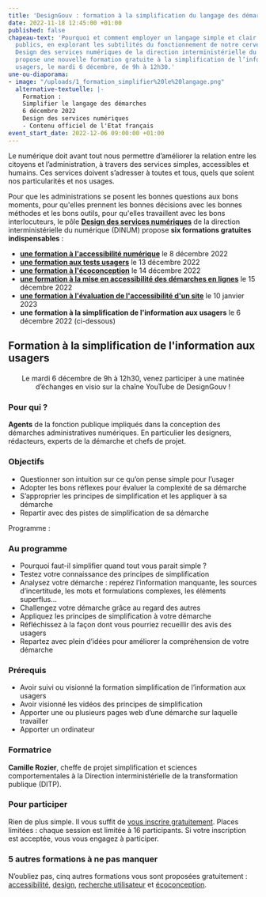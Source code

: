 ```yaml
---
title: 'DesignGouv : formation à la simplification du langage des démarches'
date: 2022-11-18 12:45:00 +01:00
published: false
chapeau-text: 'Pourquoi et comment employer un langage simple et clair pour nos services
  publics, en explorant les subtilités du fonctionnement de notre cerveau  : le pôle
  Design des services numériques de la direction interministérielle du numérique (DINUM)
  propose une nouvelle formation gratuite à la simplification de l’information aux
  usagers, le mardi 6 décembre, de 9h à 12h30.'
une-ou-diaporama:
- image: "/uploads/1_formation_simplifier%20le%20langage.png"
  alternative-textuelle: |-
    Formation :
    Simplifier le langage des démarches
    6 décembre 2022
    Design des services numériques
    - Contenu officiel de l'Etat français
event_start_date: 2022-12-06 09:00:00 +01:00
---
```


Le numérique doit avant tout nous permettre d’améliorer la relation entre les citoyens et l’administration, à travers des services simples, accessibles et humains. Ces services doivent s’adresser à toutes et tous, quels que soient nos particularités et nos usages.

Pour que les administrations se posent les bonnes questions aux bons moments, pour qu'elles prennent les bonnes décisions avec les bonnes méthodes et les bons outils, pour qu'elles travaillent avec les bons interlocuteurs, le pôle [**Design des services numériques**](https://design.numerique.gouv.fr/ "Design des services numériques - Lien externe") de la direction interministérielle du numérique (DINUM) propose **six formations gratuites indispensables** : 
* **[une formation à l'accessibilité numérique](https://www.numerique.gouv.fr/agenda/designgouv-formation-accessibilite-numerique-2022/)** le 8 décembre 2022
* **[une formation aux tests usagers](https://www.numerique.gouv.fr/agenda/designgouv-formation-tests-usagers/)** le 13 décembre 2022
* **[une formation à l'écoconception](https://www.numerique.gouv.fr/agenda/designgouv-formation-ecoconception-2022/)** le 14 décembre 2022
* **[une formation à la mise en accessibilité des démarches en lignes](https://www.numerique.gouv.fr/agenda/designgouv-formation-accessibilite-demarches-2022/)** le 15 décembre 2022
* **[une formation à l'évaluation de l'accessibilité d'un site](https://www.numerique.gouv.fr/agenda/designgouv-formation-evaluation-accessibilite/)** le 10 janvier 2023
* **une formation à la simplification de l'information aux usagers** le 6 décembre 2022 (ci-dessous)

<h2 class="text-center">Formation à la simplification de l'information aux usagers</h2>
<div class="encadre"> <p style="margin-top: 20px; text-align:center;">Le mardi 6 décembre de 9h à 12h30, venez participer à une matinée d’échanges en visio sur la chaîne YouTube de DesignGouv&nbsp;!</p> </div>

<h3 class="h2">Pour qui ?</h3>

**Agents** de la fonction publique impliqués dans la conception des démarches administratives numériques. En particulier les designers, rédacteurs, experts de la démarche et chefs de projet.

<h3 class="h2">Objectifs</h3>

* Questionner son intuition sur ce qu’on pense simple pour l’usager
* Adopter les bons réflexes pour évaluer la complexité de sa démarche
* S’approprier les principes de simplification et les appliquer à sa démarche
* Repartir avec des pistes de simplification de sa démarche

Programme :

<h3 class="h2">Au programme</h3>

* Pourquoi faut-il simplifier quand tout vous parait simple ?
* Testez votre connaissance des principes de simplification
* Analysez votre démarche : repérez l’information manquante, les sources d’incertitude, les mots et formulations complexes, les éléments superflus…
* Challengez votre démarche grâce au regard des autres
* Appliquez les principes de simplification à votre démarche
* Réfléchissez à la façon dont vous pourriez recueillir des avis des usagers
* Repartez avec plein d’idées pour améliorer la compréhension de votre démarche

<h3 class="h2">Prérequis</h3>

* Avoir suivi ou visionné la formation simplification de l’information aux usagers
* Avoir visionné les vidéos des principes de simplification
* Apporter une ou plusieurs pages web d’une démarche sur laquelle travailler
* Apporter un ordinateur

<h3 class="h2">Formatrice</h3>

**Camille Rozier**, cheffe de projet simplification et sciences comportementales à la Direction interministérielle de la transformation publique (DITP). 

<h3 class="h2">Pour participer</h3>

Rien de plus simple. Il vous suffit de [vous inscrire gratuitement](https://design.numerique.gouv.fr/formations/simplification-information/). Places limitées : chaque session est limitée à 16 participants. Si votre inscription est acceptée, vous vous engagez à participer.

<div class="encadre noir"> <h3>5 autres formations à ne pas manquer</h3> <p>N’oubliez pas, cinq autres formations vous sont proposées gratuitement : <a href="https://design.numerique.gouv.fr/formations/accessibilite/">accessibilité</a>, <a href="https://design.numerique.gouv.fr/formations/design/">design</a>, <a href="https://design.numerique.gouv.fr/formations/recherche-utilisateur/">recherche utilisateur</a> et <a href="https://design.numerique.gouv.fr/formations/ecoconception/">écoconception</a>.</p> </div>